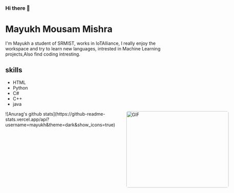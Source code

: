 ### Hi there 👋

# Mayukh Mousam Mishra
I'm Mayukh a student of SRMIST, works in IoTAlliance, I really enjoy the workspace and try to learn new languages, intrested in Machine Learning projects,Also find coding intresting.

## skills
* HTML
* Python
* C#
* C++
* java


<p style="display: flex; justify-contect: space-between;">
![Anurag's github stats](https://github-readme-stats.vercel.app/api?username=mayukh&theme=dark&show_icons=true)
<img style="border-radius: 5px; margin: 0 0 5px 35px;" alt="GIF" width="320px" height="240px" src="https://miro.medium.com/max/875/1*Urc28sbnORGOW5oyohQ06g.gif" />
</p>

<!--
**mm7104/mm7104** is a ✨ _special_ ✨ repository because its `README.md` (this file) appears on your GitHub profile.

Here are some ideas to get you started:

- 🔭 I’m currently working on ...
- 🌱 I’m currently learning ...
- 👯 I’m looking to collaborate on ...
- 🤔 I’m looking for help with ...
- 💬 Ask me about ...
- 📫 How to reach me: ...
- 😄 Pronouns: ...
- ⚡ Fun fact: ...
-->
